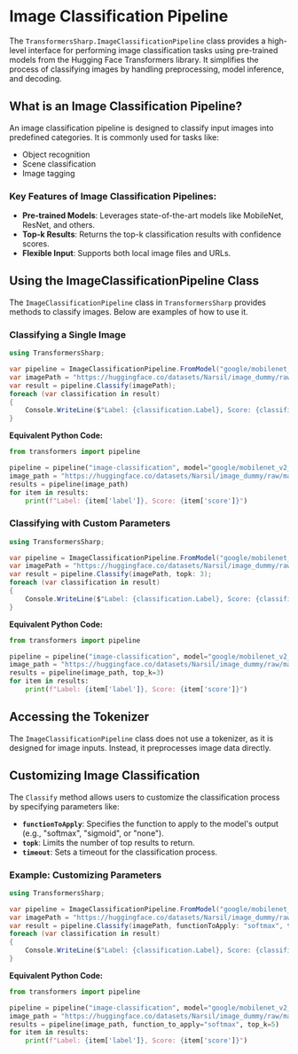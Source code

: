 # Image Classification Pipeline

The `TransformersSharp.ImageClassificationPipeline` class provides a high-level interface for performing image classification tasks using pre-trained models from the Hugging Face Transformers library. It simplifies the process of classifying images by handling preprocessing, model inference, and decoding.

## What is an Image Classification Pipeline?

An image classification pipeline is designed to classify input images into predefined categories. It is commonly used for tasks like:
- Object recognition
- Scene classification
- Image tagging

### Key Features of Image Classification Pipelines:
- **Pre-trained Models**: Leverages state-of-the-art models like MobileNet, ResNet, and others.
- **Top-k Results**: Returns the top-k classification results with confidence scores.
- **Flexible Input**: Supports both local image files and URLs.

## Using the ImageClassificationPipeline Class

The `ImageClassificationPipeline` class in `TransformersSharp` provides methods to classify images. Below are examples of how to use it.

### Classifying a Single Image

```csharp
using TransformersSharp;

var pipeline = ImageClassificationPipeline.FromModel("google/mobilenet_v2_1.0_224");
var imagePath = "https://huggingface.co/datasets/Narsil/image_dummy/raw/main/parrots.png"; // Can be a local path
var result = pipeline.Classify(imagePath);
foreach (var classification in result)
{
    Console.WriteLine($"Label: {classification.Label}, Score: {classification.Score}");
}
```

**Equivalent Python Code:**

```python
from transformers import pipeline

pipeline = pipeline("image-classification", model="google/mobilenet_v2_1.0_224")
image_path = "https://huggingface.co/datasets/Narsil/image_dummy/raw/main/parrots.png"  # Can be a local path
results = pipeline(image_path)
for item in results:
    print(f"Label: {item['label']}, Score: {item['score']}")
```

### Classifying with Custom Parameters

```csharp
using TransformersSharp;

var pipeline = ImageClassificationPipeline.FromModel("google/mobilenet_v2_1.0_224");
var imagePath = "https://huggingface.co/datasets/Narsil/image_dummy/raw/main/parrots.png"; // Replace with a valid image path
var result = pipeline.Classify(imagePath, topk: 3);
foreach (var classification in result)
{
    Console.WriteLine($"Label: {classification.Label}, Score: {classification.Score}");
}
```

**Equivalent Python Code:**

```python
from transformers import pipeline

pipeline = pipeline("image-classification", model="google/mobilenet_v2_1.0_224")
image_path = "https://huggingface.co/datasets/Narsil/image_dummy/raw/main/parrots.png"  # Replace with a valid image path
results = pipeline(image_path, top_k=3)
for item in results:
    print(f"Label: {item['label']}, Score: {item['score']}")
```

## Accessing the Tokenizer

The `ImageClassificationPipeline` class does not use a tokenizer, as it is designed for image inputs. Instead, it preprocesses image data directly.

## Customizing Image Classification

The `Classify` method allows users to customize the classification process by specifying parameters like:
- **`functionToApply`**: Specifies the function to apply to the model's output (e.g., "softmax", "sigmoid", or "none").
- **`topk`**: Limits the number of top results to return.
- **`timeout`**: Sets a timeout for the classification process.

### Example: Customizing Parameters

```csharp
using TransformersSharp;

var pipeline = ImageClassificationPipeline.FromModel("google/mobilenet_v2_1.0_224");
var imagePath = "https://huggingface.co/datasets/Narsil/image_dummy/raw/main/parrots.png"; // Replace with a valid image path
var result = pipeline.Classify(imagePath, functionToApply: "softmax", topk: 5);
foreach (var classification in result)
{
    Console.WriteLine($"Label: {classification.Label}, Score: {classification.Score}");
}
```

**Equivalent Python Code:**

```python
from transformers import pipeline

pipeline = pipeline("image-classification", model="google/mobilenet_v2_1.0_224")
image_path = "https://huggingface.co/datasets/Narsil/image_dummy/raw/main/parrots.png"  # Replace with a valid image path
results = pipeline(image_path, function_to_apply="softmax", top_k=5)
for item in results:
    print(f"Label: {item['label']}, Score: {item['score']}")
```